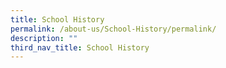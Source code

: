 ```yaml
---
title: School History
permalink: /about-us/School-History/permalink/
description: ""
third_nav_title: School History
---
```

